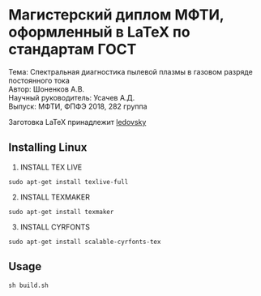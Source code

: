 # Магистерский диплом МФТИ, оформленный в LaTeX по стандартам ГОСТ

Тема: Спектральная диагностика пылевой плазмы в газовом разряде постоянного тока\
Автор: Шоненков А.В.\
Научный руководитель: Усачев А.Д.\
Выпуск: МФТИ, ФПФЭ 2018, 282 группа

Заготовка LaTeX принадлежит [ledovsky](https://github.com/ledovsky/latex-gost-template)

## Installing Linux ##
1) INSTALL TEX LIVE
```
sudo apt-get install texlive-full
```
2) INSTALL TEXMAKER
```
sudo apt-get install texmaker
```
3) INSTALL CYRFONTS
```
sudo apt-get install scalable-cyrfonts-tex
```
## Usage ##
```
sh build.sh
```